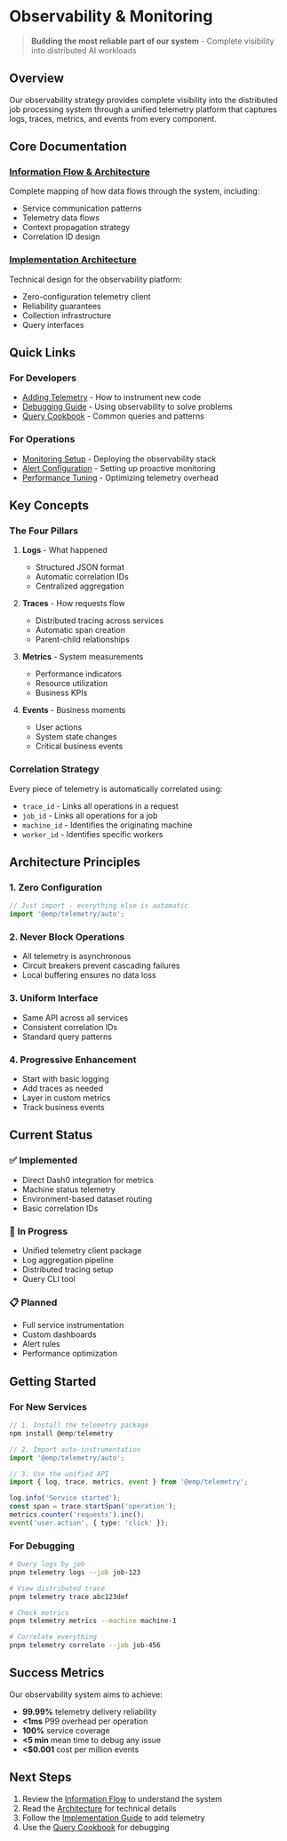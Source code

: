 # Observability & Monitoring

> **Building the most reliable part of our system** - Complete visibility into distributed AI workloads

## Overview

Our observability strategy provides complete visibility into the distributed job processing system through a unified telemetry platform that captures logs, traces, metrics, and events from every component.

## Core Documentation

### [Information Flow & Architecture](./information-flow.md)
Complete mapping of how data flows through the system, including:
- Service communication patterns
- Telemetry data flows
- Context propagation strategy
- Correlation ID design

### [Implementation Architecture](./architecture.md)
Technical design for the observability platform:
- Zero-configuration telemetry client
- Reliability guarantees
- Collection infrastructure
- Query interfaces

## Quick Links

### For Developers
- [Adding Telemetry](./adding-telemetry.md) - How to instrument new code
- [Debugging Guide](./debugging-guide.md) - Using observability to solve problems
- [Query Cookbook](./query-cookbook.md) - Common queries and patterns

### For Operations
- [Monitoring Setup](./monitoring-setup.md) - Deploying the observability stack
- [Alert Configuration](./alert-configuration.md) - Setting up proactive monitoring
- [Performance Tuning](./performance-tuning.md) - Optimizing telemetry overhead

## Key Concepts

### The Four Pillars

1. **Logs** - What happened
   - Structured JSON format
   - Automatic correlation IDs
   - Centralized aggregation

2. **Traces** - How requests flow
   - Distributed tracing across services
   - Automatic span creation
   - Parent-child relationships

3. **Metrics** - System measurements
   - Performance indicators
   - Resource utilization
   - Business KPIs

4. **Events** - Business moments
   - User actions
   - System state changes
   - Critical business events

### Correlation Strategy

Every piece of telemetry is automatically correlated using:
- `trace_id` - Links all operations in a request
- `job_id` - Links all operations for a job
- `machine_id` - Identifies the originating machine
- `worker_id` - Identifies specific workers

## Architecture Principles

### 1. Zero Configuration
```typescript
// Just import - everything else is automatic
import '@emp/telemetry/auto';
```

### 2. Never Block Operations
- All telemetry is asynchronous
- Circuit breakers prevent cascading failures
- Local buffering ensures no data loss

### 3. Uniform Interface
- Same API across all services
- Consistent correlation IDs
- Standard query patterns

### 4. Progressive Enhancement
- Start with basic logging
- Add traces as needed
- Layer in custom metrics
- Track business events

## Current Status

### ✅ Implemented
- Direct Dash0 integration for metrics
- Machine status telemetry
- Environment-based dataset routing
- Basic correlation IDs

### 🚧 In Progress
- Unified telemetry client package
- Log aggregation pipeline
- Distributed tracing setup
- Query CLI tool

### 📋 Planned
- Full service instrumentation
- Custom dashboards
- Alert rules
- Performance optimization

## Getting Started

### For New Services
```typescript
// 1. Install the telemetry package
npm install @emp/telemetry

// 2. Import auto-instrumentation
import '@emp/telemetry/auto';

// 3. Use the unified API
import { log, trace, metrics, event } from '@emp/telemetry';

log.info('Service started');
const span = trace.startSpan('operation');
metrics.counter('requests').inc();
event('user.action', { type: 'click' });
```

### For Debugging
```bash
# Query logs by job
pnpm telemetry logs --job job-123

# View distributed trace
pnpm telemetry trace abc123def

# Check metrics
pnpm telemetry metrics --machine machine-1

# Correlate everything
pnpm telemetry correlate --job job-456
```

## Success Metrics

Our observability system aims to achieve:
- **99.99%** telemetry delivery reliability
- **<1ms** P99 overhead per operation
- **100%** service coverage
- **<5 min** mean time to debug any issue
- **<$0.001** cost per million events

## Next Steps

1. Review the [Information Flow](./information-flow.md) to understand the system
2. Read the [Architecture](./architecture.md) for technical details
3. Follow the [Implementation Guide](./implementation-guide.md) to add telemetry
4. Use the [Query Cookbook](./query-cookbook.md) for debugging